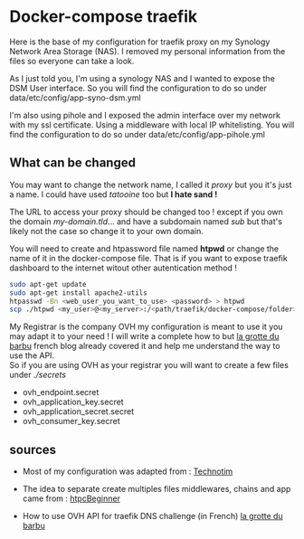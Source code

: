 # Docker-compose traefik

Here is the base of my configuration for traefik proxy on my Synology Network Area Storage (NAS). I removed my personal information from the files so everyone can take a look.

As I just told you, I'm using a synology NAS and I wanted to expose the DSM User interface. So you will find the configuration to do so under data/etc/config/app-syno-dsm.yml

I'm also using pihole and I exposed the admin interface over my network with my ssl certificate. Using a middleware with local IP whitelisting. You will find the configuration to do so under data/etc/config/app-pihole.yml

## What can be changed

You may want to change the network name,  I called it *proxy* but you it's just a name. I could have used *tatooine* too but **I hate sand !**

The URL to access your proxy should be changed too ! except if you own the domain *my-domain.tld*... and have a subdomain named *sub* but that's likely not the case so change it to your own domain.

You will need to create and htpassword file named **htpwd** or change the name of it in the docker-compose file. That is if you want to expose traefik dashboard to the internet witout other autentication method !

```bash
sudo apt-get update
sudo apt-get install apache2-utils
htpasswd -Bn <web_user_you_want_to_use> <password> > htpwd
scp ./htpwd <my_user>@<my_server>:/<path/traefik/docker-compose/folder>
```

My Registrar is the company OVH my configuration is meant to use it you may adapt it to your need !
I will write a complete how to but [la grotte du barbu](https://www.grottedubarbu.fr/traefik-dns-challenge-ovh/) french blog already covered it and help me understand the way to use the API.  
So if you are using OVH as your registrar you will want to create a few files under *./secrets*

- ovh_endpoint.secret
- ovh_application_key.secret
- ovh_application_secret.secret
- ovh_consumer_key.secret

## sources

- Most of my configuration was adapted from :
[Technotim](https://github.com/techno-tim/techno-tim.github.io/blob/master/reference_files/traefik-portainer-ssl/traefik/)
  
- The idea to separate create multiples files middlewares, chains and app came from :
[htpcBeginner](https://github.com/htpcBeginner/docker-traefik)

- How to use OVH API for traefik DNS challenge (in French)
[la grotte du barbu](https://www.grottedubarbu.fr/traefik-dns-challenge-ovh/)